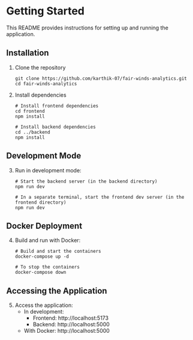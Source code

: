 # Getting Started

This README provides instructions for setting up and running the application.


## Installation

1. Clone the repository
   ```
   git clone https://github.com/karthik-07/fair-winds-analytics.git
   cd fair-winds-analytics
   ```

2. Install dependencies

   ```
   # Install frontend dependencies
   cd frontend
   npm install

   # Install backend dependencies
   cd ../backend
   npm install
   ```

## Development Mode

3. Run in development mode:

   ```
   # Start the backend server (in the backend directory)
   npm run dev

   # In a separate terminal, start the frontend dev server (in the frontend directory)
   npm run dev
   ```

## Docker Deployment

4. Build and run with Docker:

   ```
   # Build and start the containers
   docker-compose up -d

   # To stop the containers
   docker-compose down
   ```

## Accessing the Application

5. Access the application:
   - In development:
     - Frontend: http://localhost:5173
     - Backend: http://localhost:5000
   - With Docker: http://localhost:5000
